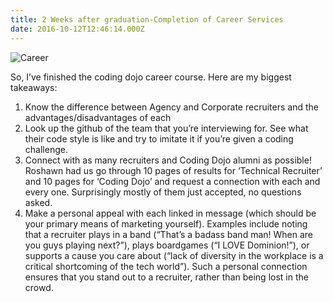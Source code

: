 ```yaml
---
title: 2 Weeks after graduation-Completion of Career Services
date: 2016-10-12T12:46:14.000Z
---
```

![Career](/img/blog/career.jpg)

So, I’ve finished the coding dojo career course.  Here are my biggest takeaways:

1. Know the difference between Agency and Corporate recruiters and the advantages/disadvantages of each
2. Look up the github of the team that you’re interviewing for.  See what their code style is like and try to imitate it if you’re given a coding challenge.
3. Connect with as many recruiters and Coding Dojo alumni as possible!  Roshawn had us go through 10 pages of results for ‘Technical Recruiter’ and 10 pages for ‘Coding Dojo’ and request a connection with each and every one.  Surprisingly mostly of them just accepted, no questions asked.
4. Make a personal appeal with each linked in message (which should be your primary means of marketing yourself).  Examples include noting that a recruiter plays in a band (“That’s a badass band man!  When are you guys playing next?”), plays boardgames (“I LOVE Dominion!”), or supports a cause you care about (“lack of diversity in the workplace is a critical shortcoming of the tech world”).  Such a personal connection ensures that you stand out to a recruiter, rather than being lost in the crowd.
